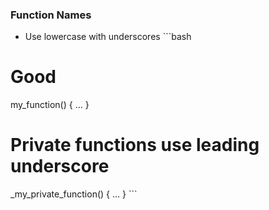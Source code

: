 ### Function Names
- Use lowercase with underscores
\`\`\`bash
# Good
my_function() {
  …
}

# Private functions use leading underscore
_my_private_function() {
  …
}
\`\`\`
